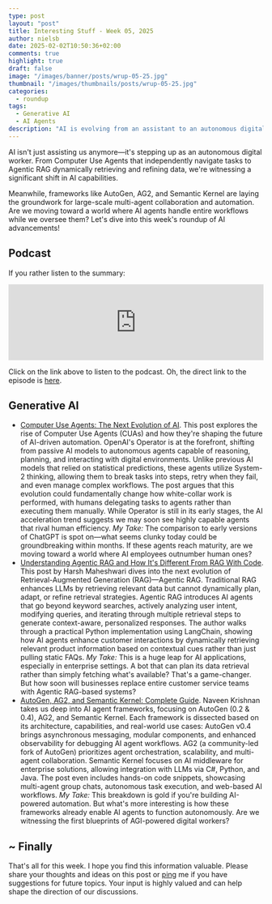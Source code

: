 ```yaml
---
type: post
layout: "post"
title: Interesting Stuff - Week 05, 2025
author: nielsb
date: 2025-02-02T10:50:36+02:00
comments: true
highlight: true
draft: false
image: "/images/banner/posts/wrup-05-25.jpg"
thumbnail: "/images/thumbnails/posts/wrup-05-25.jpg"
categories:
  - roundup
tags:
  - Generative AI
  - AI Agents
description: "AI is evolving from an assistant to an autonomous digital worker, with Computer Use Agents, Agentic RAG, and AI frameworks like AutoGen, AG2, and Semantic Kernel enabling more intelligent, independent systems. This week's roundup explores how these advancements reshape automation, data retrieval, and multi-agent collaboration. Are we on the brink of a world where AI handles entire workflows while we oversee the process?"
---
```


AI isn't just assisting us anymore—it's stepping up as an autonomous digital worker. From Computer Use Agents that independently navigate tasks to Agentic RAG dynamically retrieving and refining data, we're witnessing a significant shift in AI capabilities. 

Meanwhile, frameworks like AutoGen, AG2, and Semantic Kernel are laying the groundwork for large-scale multi-agent collaboration and automation. Are we moving toward a world where AI agents handle entire workflows while we oversee them? Let's dive into this week's roundup of AI advancements!

<!--more-->

## Podcast

If you rather listen to the summary:

<iframe title="Interesting Stuff - Week 05, 2025" allowtransparency="true" height="150" width="100%" style="border: none; min-width: min(100%, 430px);height:150px;" scrolling="no" data-name="pb-iframe-player" src="https://www.podbean.com/player-v2/?i=26645-17e0bc0-pb&from=pb6admin&share=1&download=1&rtl=0&fonts=Arial&skin=1&font-color=auto&logo_link=episode_page&btn-skin=7" loading="lazy"></iframe>

Click on the link above to listen to the podcast. Oh, the direct link to the episode is [here](https://nielsitberglund.podbean.com/e/interesting-stuff-week-05-2025/).


## Generative AI

* [Computer Use Agents: The Next Evolution of AI](https://www.forwardfuture.ai/p/computer-use-agents-the-next-evolution-of-ai). This post explores the rise of Computer Use Agents (CUAs) and how they're shaping the future of AI-driven automation. OpenAI's Operator is at the forefront, shifting from passive AI models to autonomous agents capable of reasoning, planning, and interacting with digital environments. Unlike previous AI models that relied on statistical predictions, these agents utilize System-2 thinking, allowing them to break tasks into steps, retry when they fail, and even manage complex workflows. The post argues that this evolution could fundamentally change how white-collar work is performed, with humans delegating tasks to agents rather than executing them manually. While Operator is still in its early stages, the AI acceleration trend suggests we may soon see highly capable agents that rival human efficiency. *My Take:* The comparison to early versions of ChatGPT is spot on—what seems clunky today could be groundbreaking within months. If these agents reach maturity, are we moving toward a world where AI employees outnumber human ones?
* [Understanding Agentic RAG and How It's Different From RAG With Code](https://pub.towardsai.net/understanding-agentic-rag-and-how-its-different-from-rag-with-code-cf627a8f3ef3?sk=v2%2Fb50626d0-54ba-4311-bc32-20bff40d001f). This post by Harsh Maheshwari dives into the next evolution of Retrieval-Augmented Generation (RAG)—Agentic RAG. Traditional RAG enhances LLMs by retrieving relevant data but cannot dynamically plan, adapt, or refine retrieval strategies. Agentic RAG introduces AI agents that go beyond keyword searches, actively analyzing user intent, modifying queries, and iterating through multiple retrieval steps to generate context-aware, personalized responses.
The author walks through a practical Python implementation using LangChain, showing how AI agents enhance customer interactions by dynamically retrieving relevant product information based on contextual cues rather than just pulling static FAQs. *My Take:* This is a huge leap for AI applications, especially in enterprise settings. A bot that can plan its data retrieval rather than simply fetching what's available? That's a game-changer. But how soon will businesses replace entire customer service teams with Agentic RAG-based systems?
* [AutoGen, AG2, and Semantic Kernel: Complete Guide](https://pub.towardsai.net/autogen-ag2-and-semantic-kernel-complete-guide-971cdeefe1e9). Naveen Krishnan takes us deep into AI agent frameworks, focusing on AutoGen (0.2 & 0.4), AG2, and Semantic Kernel. Each framework is dissected based on its architecture, capabilities, and real-world use cases: AutoGen v0.4 brings asynchronous messaging, modular components, and enhanced observability for debugging AI agent workflows. AG2 (a community-led fork of AutoGen) prioritizes agent orchestration, scalability, and multi-agent collaboration. Semantic Kernel focuses on AI middleware for enterprise solutions, allowing integration with LLMs via C#, Python, and Java. The post even includes hands-on code snippets, showcasing multi-agent group chats, autonomous task execution, and web-based AI workflows. *My Take:* This breakdown is gold if you're building AI-powered automation. But what's more interesting is how these frameworks already enable AI agents to function autonomously. Are we witnessing the first blueprints of AGI-powered digital workers?

## ~ Finally

That's all for this week. I hope you find this information valuable. Please share your thoughts and ideas on this post or [ping][ma] me if you have suggestions for future topics. Your input is highly valued and can help shape the direction of our discussions.

[ma]: mailto:niels.it.berglund@gmail.com
[mp]: https://blog.acolyer.org
[iq]: https://www.infoq.com/
[ew]: http://sqlonice.com/
[re]: http://blog.revolutionanalytics.com
[sqsk]: https://www.sqlskills.com
[mdaveyblog]: https://mdavey.wordpress.com/
[charlblog]: https://charlla.com/

[jovpop]: https://twitter.com/JovanPop_MSFT
[bobw]: https://twitter.com/bobwardms
[revod]: https://twitter.com/revodavid
[lonny]: https://twitter.com/sqL_handLe
[ewtw]: https://twitter.com/sqlOnIce
[buckw]: https://twitter.com/BuckWoodyMSFT
[mattw]: https://twitter.com/matthewwarren
[murba]: https://twitter.com/muratdemirbas
[daveda]: https://twitter.com/davidthecoder
[adcol]: https://twitter.com/adriancolyer
[jesrod]: https://twitter.com/jrdothoughts
[tomaz]: https://twitter.com/tomaz_tsql
[dataart]: https://twitter.com/dataartisans
[luis]: https://twitter.com/luis_de_sousa
[benstop]: https://twitter.com/benstopford
[conflu]: https://twitter.com/confluentinc
[tylert]: https://twitter.com/tyler_treat
[andrewng]: https://twitter.com/AndrewYNg
[lawr]: https://twitter.com/bytezn
[jue]: https://twitter.com/b0rk
[yan]: https://twitter.com/theburningmonk
[danny]: https://twitter.com/g9yuayon
[rmoff]: https://www.linkedin.com/in/robinmoffatt/
[ryansw]: https://twitter.com/ryanswanstrom
[pabloc]: https://twitter.com/pabloc_ds
[mklep]: https://twitter.com/martinkl
[mdavey]: https://twitter.com/matt_davey
[jboner]: https://twitter.com/jboner
[joeduff]: https://twitter.com/funcOfJoe
[charl]: https://twitter.com/charllamprecht
[dbricks]: https://twitter.com/databricks
[adsit]: https://twitter.com/SitnikAdam
[vicky]: https://twitter.com/vickyharp
[dscentral]: https://twitter.com/DataScienceCtrl
[natemc]: https://twitter.com/natemcmaster
[ads]: https://twitter.com/azuredatastudio
[travw]: https://twitter.com/radtravis
[emilk]: https://twitter.com/IsTheArchitect
[netflx]: https://netflixtechblog.com/
[hubert]: https://www.linkedin.com/in/hkdulay/
[jserra]: https://www.linkedin.com/in/jamesserra/
[lemi]: https://www.linkedin.com/in/lemimasalu/
[michael]: https://www.linkedin.com/in/michaeladrianjohnson/
